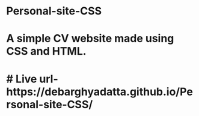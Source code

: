# Personal-site-CSS

<h1>A simple CV website made using CSS and HTML.<h1>
 # Live url-https://debarghyadatta.github.io/Personal-site-CSS/
